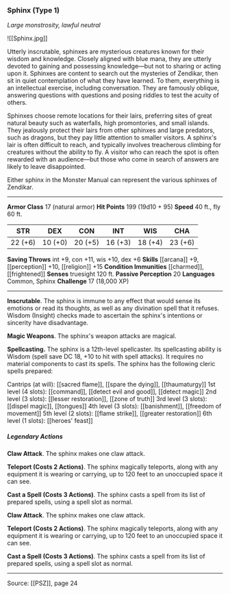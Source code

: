 ### Sphinx (Type 1)
_Large monstrosity, lawful neutral_

![[Sphinx.jpg]]

Utterly inscrutable, sphinxes are mysterious creatures known for their wisdom and knowledge. Closely aligned with blue mana, they are utterly devoted to gaining and possessing knowledge—but not to sharing or acting upon it. Sphinxes are content to search out the mysteries of Zendikar, then sit in quiet contemplation of what they have learned. To them, everything is an intellectual exercise, including conversation. They are famously oblique, answering questions with questions and posing riddles to test the acuity of others.

Sphinxes choose remote locations for their lairs, preferring sites of great natural beauty such as waterfalls, high promontories, and small islands. They jealously protect their lairs from other sphinxes and large predators, such as dragons, but they pay little attention to smaller visitors. A sphinx's lair is often difficult to reach, and typically involves treacherous climbing for creatures without the ability to fly. A visitor who can reach the spot is often rewarded with an audience—but those who come in search of answers are likely to leave disappointed.

Either sphinx in the Monster Manual can represent the various sphinxes of Zendikar.



---

**Armor Class** 17 (natural armor)
**Hit Points** 199 (19d10 + 95)
**Speed** 40 ft., fly 60 ft.

| STR     | DEX     | CON     | INT     | WIS     | CHA     |
|---------|---------|---------|---------|---------|---------|
| 22 (+6) | 10 (+0) | 20 (+5) | 16 (+3) | 18 (+4) | 23 (+6) |

**Saving Throws** int +9, con +11, wis +10, dex +6
**Skills** [[arcana]] +9, [[perception]] +10, [[religion]] +15
**Condition Immunities** [[charmed]], [[frightened]]
**Senses** truesight 120 ft.
**Passive Perception** 20
**Languages** Common, Sphinx
**Challenge** 17 (18,000 XP)

---

**Inscrutable**. The sphinx is immune to any effect that would sense its emotions or read its thoughts, as well as any divination spell that it refuses. Wisdom (Insight) checks made to ascertain the sphinx's intentions or sincerity have disadvantage.

**Magic Weapons**. The sphinx's weapon attacks are magical.

**Spellcasting.** The sphinx is a 12th-level spellcaster. Its spellcasting ability is Wisdom (spell save DC 18, +10 to hit with spell attacks). It requires no material components to cast its spells. The sphinx has the following cleric spells prepared:

Cantrips (at will): [[sacred flame]], [[spare the dying]], [[thaumaturgy]]
1st level (4 slots): [[command]], [[detect evil and good]], [[detect magic]]
2nd level (3 slots): [[lesser restoration]], [[zone of truth]]
3rd level (3 slots): [[dispel magic]], [[tongues]]
4th level (3 slots): [[banishment]], [[freedom of movement]]
5th level (2 slots): [[flame strike]], [[greater restoration]]
6th level (1 slots): [[heroes' feast]]

##### Legendary Actions
**Claw Attack**. The sphinx makes one claw attack.

**Teleport (Costs 2 Actions)**. The sphinx magically teleports, along with any equipment it is wearing or carrying, up to 120 feet to an unoccupied space it can see.

**Cast a Spell (Costs 3 Actions)**. The sphinx casts a spell from its list of prepared spells, using a spell slot as normal.

**Claw Attack**. The sphinx makes one claw attack.

**Teleport (Costs 2 Actions)**. The sphinx magically teleports, along with any equipment it is wearing or carrying, up to 120 feet to an unoccupied space it can see.

**Cast a Spell (Costs 3 Actions)**. The sphinx casts a spell from its list of prepared spells, using a spell slot as normal.


---

Source: [[PSZ]], page 24